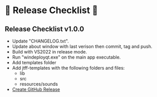 # :rotating_light: Release Checklist :pushpin:

## Release Checklist v1.0.0

- Update "CHANGELOG.txt".
- Update about window with last verison then commit, tag and push.
- Build with VS2022 in release mode.
- Run "windeployqt.exe" on the main app executable.
- Add templates folder
- Add jtff-templates with the following folders and files:
  - lib
  - src
  - resources/sounds
- [Create GitHub Release](https://github.com/JTFF-applications/Templateator2000/releases/new)
